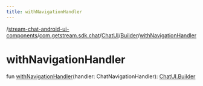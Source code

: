 ```yaml
---
title: withNavigationHandler
---
```

/[stream-chat-android-ui-components](../../../index.md)/[com.getstream.sdk.chat](../../index.md)/[ChatUI](../index.md)/[Builder](index.md)/[withNavigationHandler](withNavigationHandler.md)  
  
  
  
# withNavigationHandler  
fun [withNavigationHandler](withNavigationHandler.md)(handler: ChatNavigationHandler): [ChatUI.Builder](index.md)
